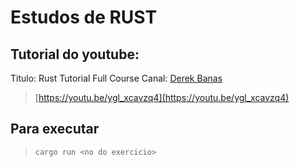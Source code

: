 # Estudos de RUST

## Tutorial do youtube:

Titulo: Rust Tutorial Full Course
Canal: [Derek Banas](https://www.youtube.com/@derekbanas)

> [https://youtu.be/ygl_xcavzq4](https://youtu.be/ygl_xcavzq4)


## Para executar
> ```cargo run <no do exercicio>```
